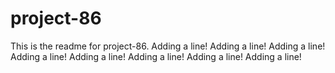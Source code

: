 # project-86

This is the readme for project-86.
Adding a line!
Adding a line!
Adding a line!
Adding a line!
Adding a line!
Adding a line!
Adding a line!
Adding a line!

